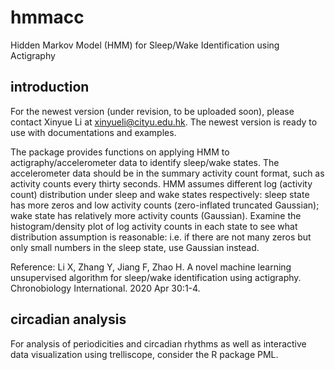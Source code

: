 # hmmacc
Hidden Markov Model (HMM) for Sleep/Wake Identification using Actigraphy

## introduction
For the newest version (under revision, to be uploaded soon), please contact Xinyue Li at xinyueli@cityu.edu.hk. The newest version is ready to use with documentations and examples.

The package provides functions on applying HMM to actigraphy/accelerometer data to identify sleep/wake states. The accelerometer data should be in the summary activity count format, such as activity counts every thirty seconds. HMM assumes different log (activity count) distribution under sleep and wake states respectively: sleep state has more zeros and low activity counts (zero-inflated truncated Gaussian); wake state has relatively more activity counts (Gaussian). Examine the histogram/density plot of log activity counts in each state to see what distribution assumption is reasonable: i.e. if there are not many zeros but only small numbers in the sleep state, use Gaussian instead.

Reference:
Li X, Zhang Y, Jiang F, Zhao H. A novel machine learning unsupervised algorithm for sleep/wake identification using actigraphy. Chronobiology International. 2020 Apr 30:1-4.

## circadian analysis
For analysis of periodicities and circadian rhythms as well as interactive data visualization using trelliscope, consider the R package PML.

